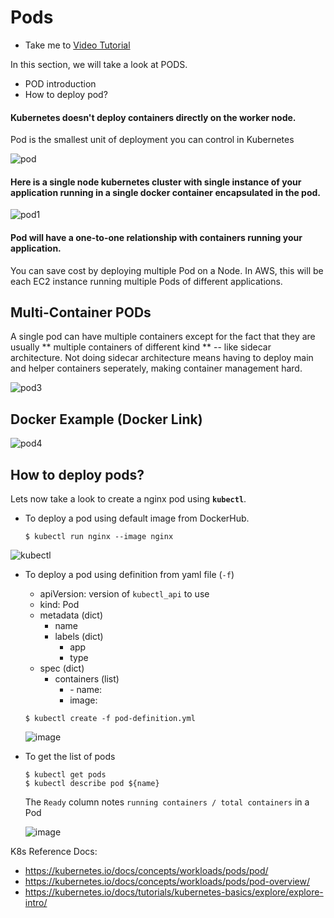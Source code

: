 # Pods
  - Take me to [Video Tutorial](https://kodekloud.com/topic/pods-2/)
  
In this section, we will take a look at PODS.
- POD introduction
- How to deploy pod?

#### Kubernetes doesn't deploy containers directly on the worker node.
Pod is the smallest unit of deployment you can control in Kubernetes

  ![pod](../../images/pod.PNG)
  
#### Here is a single node kubernetes cluster with single instance of your application running in a single docker container encapsulated in the pod.

![pod1](../../images/pod1.PNG)

#### Pod will have a one-to-one relationship with containers running your application.
You can save cost by deploying multiple Pod on a Node. In AWS, this will be each EC2 instance running multiple Pods of different applications.
  
## Multi-Container PODs 
A single pod can have multiple containers except for the fact that they are usually ** multiple containers of different kind ** -- like sidecar architecture. Not doing sidecar architecture means having to deploy main and helper containers seperately, making container management hard.
  
  ![pod3](../../images/pod3.PNG)
  
## Docker Example (Docker Link)
  
  ![pod4](../../images/pod4.PNG)
  
## How to deploy pods?
Lets now take a look to create a nginx pod using **`kubectl`**.

- To deploy a pod using default image from DockerHub.
  ```
  $ kubectl run nginx --image nginx
  ```

 ![kubectl](../../images/kubectl.PNG)

- To deploy a pod using definition from yaml file (`-f`)
  - apiVersion: version of `kubectl_api` to use
  - kind: Pod
  - metadata (dict)
    - name
    - labels (dict)
        - app
        - type
  - spec (dict)
    - containers (list)
      - \- name:
      - image:
  ```
  $ kubectl create -f pod-definition.yml
  ```
  ![image](https://github.com/GuanmingQiao/certified-kubernetes-administrator-course/assets/22064968/a47383d9-df30-424c-a76f-a5d850cae842)
  
- To get the list of pods
  ```
  $ kubectl get pods
  $ kubectl describe pod ${name}
  ```
  The `Ready` column notes `running containers / total containers` in a Pod
  
  ![image](https://github.com/GuanmingQiao/certified-kubernetes-administrator-course/assets/22064968/3b81180d-5890-4b31-ac88-9f92d5283868)



K8s Reference Docs:
- https://kubernetes.io/docs/concepts/workloads/pods/pod/
- https://kubernetes.io/docs/concepts/workloads/pods/pod-overview/
- https://kubernetes.io/docs/tutorials/kubernetes-basics/explore/explore-intro/


